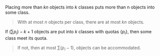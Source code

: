 Placing more than $kn$ objects into $k$ classes puts more than n objects into some class.
>With at most $n$ objects per class, there are at most $kn$ objects.

If $(\sum p_{i})-k+1$ objects are put into $k$ classes with quotas $\{p_{i}\}$, then some class meet its quota.
>If not, then at most $\sum(p_{i}-1)$, objects can be accommodated.

